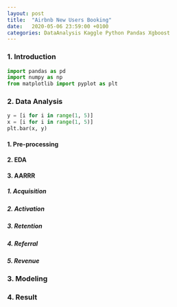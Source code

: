 ```yaml
---
layout: post
title:  "Airbnb New Users Booking"
date:   2020-05-06 23:59:00 +0100
categories: DataAnalysis Kaggle Python Pandas Xgboost
---
```


### 1. Introduction

```python
import pandas as pd
import numpy as np
from matplotlib import pyplot as plt
```
### 2. Data Analysis
```python
y = [i for i in range(1, 5)]
x = [i for i in range(1, 5)]
plt.bar(x, y)
```

#### 1. Pre-processing

#### 2. EDA

#### 3. AARRR

##### 1. Acquisition

##### 2. Activation

##### 3. Retention

##### 4. Referral

##### 5. Revenue


### 3. Modeling

### 4. Result

